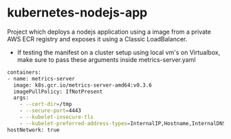 # kubernetes-nodejs-app
Project which deploys a nodejs application using a image from a private AWS ECR registry and exposes it using a Classic LoadBalancer.

* If testing the manifest on a cluster setup using local vm's on Virtualbox, make sure to pass these arguments inside metrics-server.yaml
```bash
containers:
- name: metrics-server
  image: k8s.gcr.io/metrics-server-amd64:v0.3.6
  imagePullPolicy: IfNotPresent
  args:
    - --cert-dir=/tmp
    - --secure-port=4443
    - --kubelet-insecure-tls
    - --kubelet-preferred-address-types=InternalIP,Hostname,InternalDNS,ExternalDNS,ExternalIP
hostNetwork: true
```
